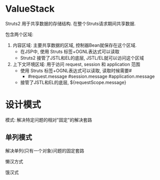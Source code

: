 # ValueStack

Struts2 用于共享数据的存储结构. 在整个Struts请求期间共享数据.

包含两个区域:

1. 内容区域: 主要共享数据的区域, 控制器Bean就保存在这个区域.
	- 在JSP中, 使用 Struts 标签+OGNL表达式可以读取
	- Struts2 接管了JSTL和EL的底层, JSTL/EL就可以访问这个区域
2. 上下文环境区域: 用于访问 request, session 和 application 范围
	- 使用 Struts 标签+OGNL表达式可以读取, 读取时候需要#
		- #request.message  #session.message  #application.message
	- 接管了JSTL和EL的底层, ${requestScope.message}

# 设计模式

模式: 解决特定问题的相对"固定"的解决套路 

## 单列模式

解决单列(只有一个对象)问题的固定套路

懒汉方式

饿汉式












